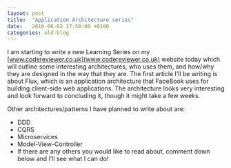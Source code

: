 ```yaml
---
layout: post
title:  "Application Architecture series"
date:   2016-06-02 17:58:09 +0100
categories: old-blog
---
```

I am starting to write a new Learning Series on my [www.codereviewer.co.uk](www.codereviewer.co.uk) website today which will outline some interesting architectures, who uses them, and how/why they are designed in the way that they are.  The first article I’ll be writing is about Flux, which is an application architecture that FaceBook uses for building client-side web applications.  The architecture looks very interesting and look forward to concluding it, though it might take a few weeks.

Other architectures/patterns I have planned to write about are:

- DDD
- CQRS
- Microservices
- Model-View-Controller
- If there are any others you would like to read about, comment down below and I’ll see what I can do!